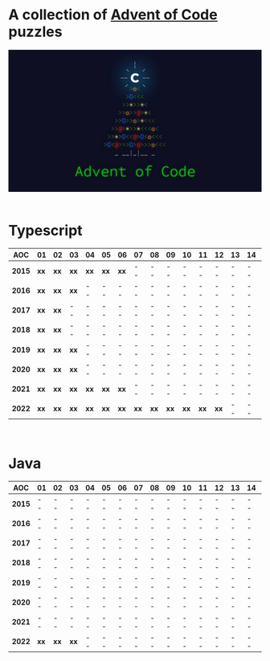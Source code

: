 # A collection of <a href="https://adventofcode.com/">Advent of Code</a> puzzles
<div><img src="assets/aoc.jpg" alt="Advent of Code"></div><br>

# Typescript

|   AOC    |   01   |   02   |   03   |   04   |   05   |   06   |   07   |   08   |   09   |   10   |   11   |   12   |   13   |   14   |   15   |   16   |   17   |   18   |   19   |   20   |   21   |   22   |   23   |   24   |
| -------- |--------|--------|--------|--------|--------|--------|--------|--------|--------|--------|--------|--------|--------|--------|--------|--------|--------|--------|--------|--------|--------|--------|--------|--------|
| **2015** | **xx** | **xx** | **xx** | **xx** | **xx** | **xx** |   --   |   --   |   --   |   --   |   --   |   --   |   --   |   --   |   --   |   --   |   --   |   --   |   --   |   --   |   --   |   --   |   --   |   --   |
| **2016** | **xx** | **xx** | **xx** |   --   |   --   |   --   |   --   |   --   |   --   |   --   |   --   |   --   |   --   |   --   |   --   |   --   |   --   |   --   |   --   |   --   |   --   |   --   |   --   |   --   |
| **2017** | **xx** | **xx** |   --   |   --   |   --   |   --   |   --   |   --   |   --   |   --   |   --   |   --   |   --   |   --   |   --   |   --   |   --   |   --   |   --   |   --   |   --   |   --   |   --   |   --   |
| **2018** | **xx** | **xx** |   --   |   --   |   --   |   --   |   --   |   --   |   --   |   --   |   --   |   --   |   --   |   --   |   --   |   --   |   --   |   --   |   --   |   --   |   --   |   --   |   --   |   --   |
| **2019** | **xx** | **xx** | **xx** |   --   |   --   |   --   |   --   |   --   |   --   |   --   |   --   |   --   |   --   |   --   |   --   |   --   |   --   |   --   |   --   |   --   |   --   |   --   |   --   |   --   |
| **2020** | **xx** | **xx** | **xx** |   --   |   --   |   --   |   --   |   --   |   --   |   --   |   --   |   --   |   --   |   --   |   --   |   --   |   --   |   --   |   --   |   --   |   --   |   --   |   --   |   --   |
| **2021** | **xx** | **xx** | **xx** | **xx** | **xx** | **xx** |   --   |   --   |   --   |   --   |   --   |   --   |   --   |   --   |   --   |   --   |   --   |   --   |   --   |   --   |   --   |   --   |   --   |   --   |
| **2022** | **xx** | **xx** | **xx** | **xx** | **xx** | **xx** | **xx** | **xx** | **xx** | **xx** | **xx** | **xx** |   --   |   --   |   --   |   --   |   --   |   --   |   --   |   --   |   --   |   --   |   --   |   --   |
<br>

# Java

|   AOC    |   01   |   02   |   03   |   04   |   05   |   06   |   07   |   08   |   09   |   10   |   11   |   12   |   13   |   14   |   15   |   16   |   17   |   18   |   19   |   20   |   21   |   22   |   23   |   24   |
| -------- |--------|--------|--------|--------|--------|--------|--------|--------|--------|--------|--------|--------|--------|--------|--------|--------|--------|--------|--------|--------|--------|--------|--------|--------|
| **2015** |   --   |   --   |   --   |   --   |   --   |   --   |   --   |   --   |   --   |   --   |   --   |   --   |   --   |   --   |   --   |   --   |   --   |   --   |   --   |   --   |   --   |   --   |   --   |   --   |
| **2016** |   --   |   --   |   --   |   --   |   --   |   --   |   --   |   --   |   --   |   --   |   --   |   --   |   --   |   --   |   --   |   --   |   --   |   --   |   --   |   --   |   --   |   --   |   --   |   --   |
| **2017** |   --   |   --   |   --   |   --   |   --   |   --   |   --   |   --   |   --   |   --   |   --   |   --   |   --   |   --   |   --   |   --   |   --   |   --   |   --   |   --   |   --   |   --   |   --   |   --   |
| **2018** |   --   |   --   |   --   |   --   |   --   |   --   |   --   |   --   |   --   |   --   |   --   |   --   |   --   |   --   |   --   |   --   |   --   |   --   |   --   |   --   |   --   |   --   |   --   |   --   |
| **2019** |   --   |   --   |   --   |   --   |   --   |   --   |   --   |   --   |   --   |   --   |   --   |   --   |   --   |   --   |   --   |   --   |   --   |   --   |   --   |   --   |   --   |   --   |   --   |   --   |
| **2020** |   --   |   --   |   --   |   --   |   --   |   --   |   --   |   --   |   --   |   --   |   --   |   --   |   --   |   --   |   --   |   --   |   --   |   --   |   --   |   --   |   --   |   --   |   --   |   --   |
| **2021** |   --   |   --   |   --   |   --   |   --   |   --   |   --   |   --   |   --   |   --   |   --   |   --   |   --   |   --   |   --   |   --   |   --   |   --   |   --   |   --   |   --   |   --   |   --   |   --   |
| **2022** | **xx** | **xx** | **xx** |   --   |   --   |   --   |   --   |   --   |   --   |   --   |   --   |   --   |   --   |   --   |   --   |   --   |   --   |   --   |   --   |   --   |   --   |   --   |   --   |   --   |
<br>
